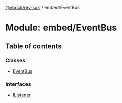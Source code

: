 [@vbrick/rev-sdk](../README.md) / embed/EventBus

# Module: embed/EventBus

## Table of contents

### Classes

- [EventBus](../classes/embed_EventBus.EventBus.md)

### Interfaces

- [IListener](../interfaces/embed_EventBus.IListener.md)
